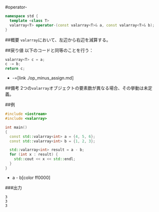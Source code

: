 #operator-
```cpp
namespace std {
  template <class T>
  valarray<T> operator-(const valarray<T>& a, const valarray<T>& b);
}
```

##概要
`valarray`において、左辺から右辺を減算する。


##戻り値
以下のコードと同等のことを行う：

```cpp
valarray<T> c = a;
c -= b;
return c;
```
* -=[link ./op_minus_assign.md]


##備考
2つの`valarray`オブジェクトの要素数が異なる場合、その挙動は未定義。


##例
```cpp
#include <iostream>
#include <valarray>

int main()
{
  const std::valarray<int> a = {4, 5, 6};
  const std::valarray<int> b = {1, 2, 3};

  std::valarray<int> result = a - b;
  for (int x : result) {
    std::cout << x << std::endl;
  }
}
```
* a - b[color ff0000]

###出力
```
3
3
3
```


